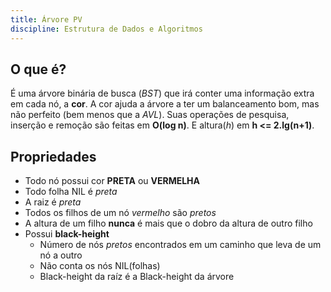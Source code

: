 ```yaml
---
title: Árvore PV
discipline: Estrutura de Dados e Algoritmos
---
```


## O que é?

É uma árvore binária de busca (*BST*) que irá conter uma informação extra em cada nó, a **cor**. A cor ajuda a árvore a ter um balanceamento bom, mas não perfeito (bem menos que a *AVL*). Suas operações de pesquisa, inserção e remoção são feitas em **O(log n)**. E altura(*h*) em **h <= 2.lg(n+1)**.

## Propriedades

- Todo nó possui cor **PRETA** ou **VERMELHA**
- Todo folha NIL é *preta*
- A raiz é *preta*
- Todos os filhos de um nó *vermelho* são *pretos*
- A altura de um filho **nunca** é mais que o dobro da altura de outro filho
- Possui **black-height**
    - Número de nós *pretos* encontrados em um caminho que leva de um nó a outro
    - Não conta os nós NIL(folhas)
    - Black-height da raíz é a Black-height da árvore
